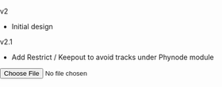 v2
  - Initial design

v2.1

  - Add Restrict / Keepout to avoid tracks under Phynode module


<script type="text/javascript" src="index.js"></script>
<div id="topBar">
    <form>
        <input type="file" onChange="loadFile(this.files[0])">
    </form>
</div>
<div id="bottomAreaContainer">
    <div id="sideBar">
        <form id="layerCheckboxForm">
        </form>
    </div>
    <div id="scrollView" onMouseDown="MouseDownHandler(event, this)" onMouseMove="MouseMoveHandler(event, this)" onMouseUp="MouseUpHandler(event, this)">
        <svg xmlns="http://www.w3.org/2000/svg" version="1.1" id="svgElementId" style="">
            <style type="text/css">
                body, html {margin: 0; padding: 0}
                .wire, .poly {fill: none; stroke-linecap: round; stroke-linejoin: round}
                .poly {stroke-dasharray: 0.5,3}
                .via {fill-rule: evenodd}
                .rect, .via {stroke: none}
                .origin {stroke: #949494; stroke-width: 1; fill: none; vector-effect: non-scaling-stroke;}
                text {cursor: default}
            </style>
            <style type="text/css" id="styleSheetLayerColors">
            </style>
            <style type="text/css" id="styleSheetLayerVisibility">
            </style>
            <g id="packagesGroup" style="display: none">
            </g>
            <g id="boardGroup">
            </g>
        </svg>
    </div>
</div>

